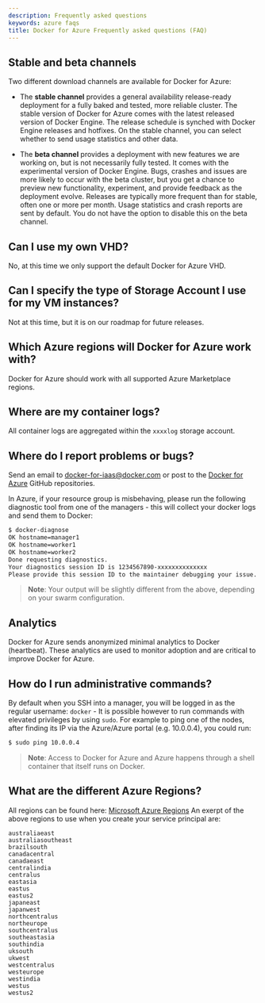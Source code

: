 ```yaml
---
description: Frequently asked questions
keywords: azure faqs
title: Docker for Azure Frequently asked questions (FAQ)
---
```


## Stable and beta channels

Two different download channels are available for Docker for Azure:

* The **stable channel** provides a general availability release-ready deployment
  for a fully baked and tested, more reliable cluster. The stable version of Docker
  for Azure comes with the latest released version of Docker Engine. The release
  schedule is synched with Docker Engine releases and hotfixes. On the stable
  channel, you can select whether to send usage statistics and other data.

* The **beta channel** provides a deployment with new features we are working on,
  but is not necessarily fully tested. It comes with the experimental version of
  Docker Engine. Bugs, crashes and issues are more likely to occur with the beta
  cluster, but you get a chance to preview new functionality, experiment, and provide
  feedback as the deployment evolve. Releases are typically more frequent than for
  stable, often one or more per month. Usage statistics and crash reports are sent
  by default. You do not have the option to disable this on the beta channel.


## Can I use my own VHD?
No, at this time we only support the default Docker for Azure VHD.

## Can I specify the type of Storage Account I use for my VM instances?

Not at this time, but it is on our roadmap for future releases.

## Which Azure regions will Docker for Azure work with?

Docker for Azure should work with all supported Azure Marketplace regions.

## Where are my container logs?

All container logs are aggregated within the `xxxxlog` storage account.

## Where do I report problems or bugs?

Send an email to <docker-for-iaas@docker.com> or post to the [Docker for Azure](https://github.com/docker/for-azure) GitHub repositories.

In Azure, if your resource group is misbehaving, please run the following diagnostic tool from one of the managers - this will collect your docker logs and send them to Docker:

```bash
$ docker-diagnose
OK hostname=manager1
OK hostname=worker1
OK hostname=worker2
Done requesting diagnostics.
Your diagnostics session ID is 1234567890-xxxxxxxxxxxxxx
Please provide this session ID to the maintainer debugging your issue.
```

> **Note**: Your output will be slightly different from the above, depending on your swarm configuration.

## Analytics

Docker for Azure sends anonymized minimal analytics to Docker (heartbeat). These analytics are used to monitor adoption and are critical to improve Docker for Azure.

## How do I run administrative commands?

By default when you SSH into a manager, you will be logged in as the regular username: `docker` - It is possible however to run commands with elevated privileges by using `sudo`.
For example to ping one of the nodes, after finding its IP via the Azure/Azure portal (e.g. 10.0.0.4), you could run:

```bash
$ sudo ping 10.0.0.4
```

> **Note**: Access to Docker for Azure and Azure happens through a shell container that itself runs on Docker.


## What are the different Azure Regions?
All regions can be found here: [Microsoft Azure Regions](https://azure.microsoft.com/en-us/regions/)
An exerpt of the above regions to use when you create your service principal are:

```none
australiaeast
australiasoutheast
brazilsouth
canadacentral
canadaeast
centralindia
centralus
eastasia
eastus
eastus2
japaneast
japanwest
northcentralus
northeurope
southcentralus
southeastasia
southindia
uksouth
ukwest
westcentralus
westeurope
westindia
westus
westus2
```
